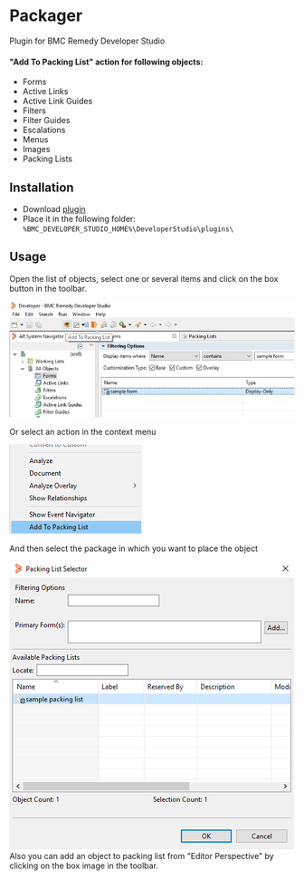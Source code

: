# Packager
Plugin for BMC Remedy Developer Studio

#### "Add To Packing List" action for following objects:
- Forms
- Active Links
- Active Link Guides
- Filters
- Filter Guides
- Escalations
- Menus
- Images
- Packing Lists

## Installation
- Download [plugin](https://github.com/VasilenkoSergey/remedy-devstudio-packager/releases/download/1.0.0/io.vasilenko.devstudio.packager_1.0.0.jar)
- Place it in the following folder: ``` %BMC_DEVELOPER_STUDIO_HOME%\DeveloperStudio\plugins\ ```

## Usage
Open the list of objects, select one or several items and click on the box button in the toolbar.  

![screenshot](/images/AddToPackingList_1.jpg?raw=true "Add To Packing List from toolbar")  

Or select an action in the context menu  

![screenshot](/images/AddToPackingList_2.png?raw=true "Add To Packing List from context menu")  

And then select the package in which you want to place the object  

![screenshot](/images/AddToPackingList_3.png?raw=true "Packing List selection")  
Also you can add an object to packing list from "Editor Perspective" by clicking on the box image in the toolbar.